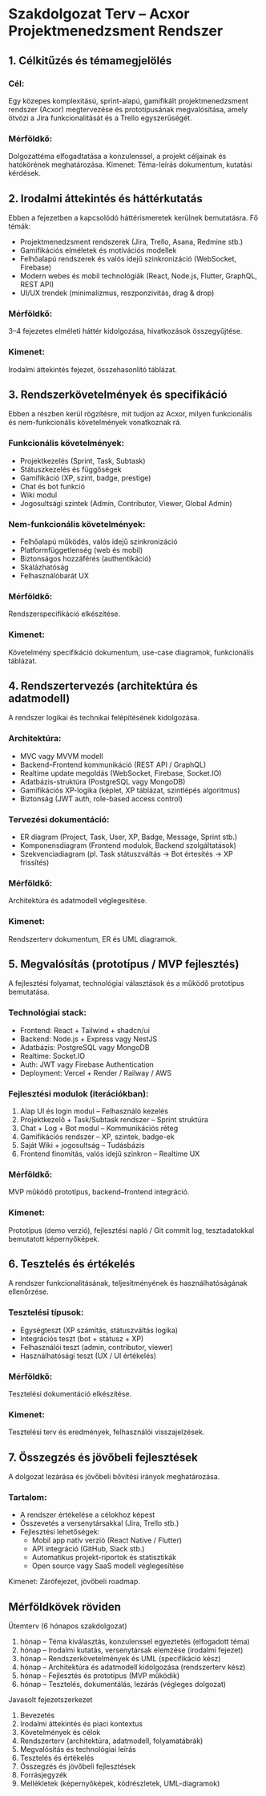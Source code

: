 # Szakdolgozat Terv – Acxor Projektmenedzsment Rendszer

## 1. Célkitűzés és témamegjelölés

### Cél:

Egy közepes komplexitású, sprint-alapú, gamifikált projektmenedzsment rendszer (Acxor) megtervezése és prototípusának megvalósítása, amely ötvözi a Jira funkcionalitását és a Trello egyszerűségét.

### Mérföldkő:

Dolgozattéma elfogadtatása a konzulenssel, a projekt céljainak és hatókörének meghatározása.
Kimenet: Téma-leírás dokumentum, kutatási kérdések.

## 2. Irodalmi áttekintés és háttérkutatás

Ebben a fejezetben a kapcsolódó háttérismeretek kerülnek bemutatásra.
Fő témák:

- Projektmenedzsment rendszerek (Jira, Trello, Asana, Redmine stb.)
- Gamifikációs elméletek és motivációs modellek
- Felhőalapú rendszerek és valós idejű szinkronizáció (WebSocket, Firebase)
- Modern webes és mobil technológiák (React, Node.js, Flutter, GraphQL, REST API)
- UI/UX trendek (minimalizmus, reszponzivitás, drag & drop)

### Mérföldkő:

3–4 fejezetes elméleti háttér kidolgozása, hivatkozások összegyűjtése.

### Kimenet:

Irodalmi áttekintés fejezet, összehasonlító táblázat.

## 3. Rendszerkövetelmények és specifikáció

Ebben a részben kerül rögzítésre, mit tudjon az Acxor, milyen funkcionális és nem-funkcionális követelmények vonatkoznak rá.

### Funkcionális követelmények:

- Projektkezelés (Sprint, Task, Subtask)
- Státuszkezelés és függőségek
- Gamifikáció (XP, szint, badge, prestige)
- Chat és bot funkció
- Wiki modul
- Jogosultsági szintek (Admin, Contributor, Viewer, Global Admin)

### Nem-funkcionális követelmények:

- Felhőalapú működés, valós idejű szinkronizáció
- Platformfüggetlenség (web és mobil)
- Biztonságos hozzáférés (authentikáció)
- Skálázhatóság
- Felhasználóbarát UX

### Mérföldkő:

Rendszerspecifikáció elkészítése.

### Kimenet:

Követelmény specifikáció dokumentum, use-case diagramok, funkcionális táblázat.

## 4. Rendszertervezés (architektúra és adatmodell)

A rendszer logikai és technikai felépítésének kidolgozása.

### Architektúra:

- MVC vagy MVVM modell
- Backend–Frontend kommunikáció (REST API / GraphQL)
- Realtime update megoldás (WebSocket, Firebase, Socket.IO)
- Adatbázis-struktúra (PostgreSQL vagy MongoDB)
- Gamifikációs XP-logika (képlet, XP táblázat, szintlépés algoritmus)
- Biztonság (JWT auth, role-based access control)

### Tervezési dokumentáció:

- ER diagram (Project, Task, User, XP, Badge, Message, Sprint stb.)
- Komponensdiagram (Frontend modulok, Backend szolgáltatások)
- Szekvenciadiagram (pl. Task státuszváltás → Bot értesítés → XP frissítés)

### Mérföldkő:

Architektúra és adatmodell véglegesítése.

### Kimenet:

Rendszerterv dokumentum, ER és UML diagramok.

## 5. Megvalósítás (prototípus / MVP fejlesztés)

A fejlesztési folyamat, technológiai választások és a működő prototípus bemutatása.

### Technológiai stack:

- Frontend: React + Tailwind + shadcn/ui
- Backend: Node.js + Express vagy NestJS
- Adatbázis: PostgreSQL vagy MongoDB
- Realtime: Socket.IO
- Auth: JWT vagy Firebase Authentication
- Deployment: Vercel + Render / Railway / AWS

### Fejlesztési modulok (iterációkban):

1. Alap UI és login modul – Felhasználó kezelés
2. Projektkezelő + Task/Subtask rendszer – Sprint struktúra
3. Chat + Log + Bot modul – Kommunikációs réteg
4. Gamifikációs rendszer – XP, szintek, badge-ek
5. Saját Wiki + jogosultság – Tudásbázis
6. Frontend finomítás, valós idejű szinkron – Realtime UX

### Mérföldkő:

MVP működő prototípus, backend–frontend integráció.

### Kimenet:

Prototípus (demo verzió), fejlesztési napló / Git commit log, tesztadatokkal bemutatott képernyőképek.

## 6. Tesztelés és értékelés

A rendszer funkcionalitásának, teljesítményének és használhatóságának ellenőrzése.

### Tesztelési típusok:

- Egységteszt (XP számítás, státuszváltás logika)
- Integrációs teszt (bot + státusz + XP)
- Felhasználói teszt (admin, contributor, viewer)
- Használhatósági teszt (UX / UI értékelés)

### Mérföldkő:

Tesztelési dokumentáció elkészítése.

### Kimenet:

Tesztelési terv és eredmények, felhasználói visszajelzések.

## 7. Összegzés és jövőbeli fejlesztések

A dolgozat lezárása és jövőbeli bővítési irányok meghatározása.

### Tartalom:

- A rendszer értékelése a célokhoz képest
- Összevetés a versenytársakkal (Jira, Trello stb.)
- Fejlesztési lehetőségek:
  - Mobil app natív verzió (React Native / Flutter)
  - API integráció (GitHub, Slack stb.)
  - Automatikus projekt-riportok és statisztikák
  - Open source vagy SaaS modell véglegesítése

Kimenet: Zárófejezet, jövőbeli roadmap.

## Mérföldkövek röviden

Ütemterv (6 hónapos szakdolgozat)

1. hónap – Téma kiválasztás, konzulenssel egyeztetés (elfogadott téma)
2. hónap – Irodalmi kutatás, versenytársak elemzése (irodalmi fejezet)
3. hónap – Rendszerkövetelmények és UML (specifikáció kész)
4. hónap – Architektúra és adatmodell kidolgozása (rendszerterv kész)
5. hónap – Fejlesztés és prototípus (MVP működik)
6. hónap – Tesztelés, dokumentálás, lezárás (végleges dolgozat)

Javasolt fejezetszerkezet

1. Bevezetés
2. Irodalmi áttekintés és piaci kontextus
3. Követelmények és célok
4. Rendszerterv (architektúra, adatmodell, folyamatábrák)
5. Megvalósítás és technológiai leírás
6. Tesztelés és értékelés
7. Összegzés és jövőbeli fejlesztések
8. Forrásjegyzék
9. Mellékletek (képernyőképek, kódrészletek, UML-diagramok)
